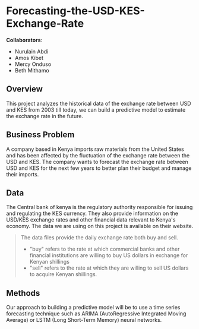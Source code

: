 # Forecasting-the-USD-KES-Exchange-Rate

**Collaborators**: 
* Nurulain Abdi
* Amos Kibet
* Mercy Onduso
* Beth Mithamo 

## Overview

This project analyzes the historical data of the exchange rate between USD and KES from 2003 till today, we can build a predictive model to estimate the exchange rate in the future.
## Business Problem

A company based in Kenya imports raw materials from the United States and has been affected by the fluctuation of the exchange rate between the USD and KES. The company wants to forecast the exchange rate between USD and KES for the next few years to better plan their budget and manage their imports.

## Data

The Central bank of kenya is the regulatory authority responsible for issuing and regulating the KES currency. They also provide information on the USD/KES exchange rates and other financial data relevant to Kenya's economy. The data we are using on this project is available on their website.

> The data files provide the daily exchange rate both buy and sell. 
>* "buy" refers to the rate at which commercial banks and other financial institutions are willing to buy US dollars in exchange for Kenyan shillings
>* "sell" refers to the rate at which they are willing to sell US dollars to acquire Kenyan shillings.

## Methods

Our approach to building a predictive model will be to use a time series forecasting technique such as ARIMA (AutoRegressive Integrated Moving Average) or LSTM (Long Short-Term Memory) neural networks.
